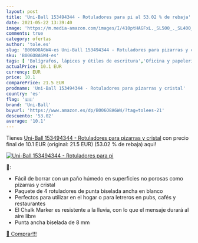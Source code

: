 ```yaml
---
layout: post
title: 'Uni-Ball 153494344 - Rotuladores para pi al 53.02 % de rebaja'
date: 2021-05-22 13:39:40
image: 'https://m.media-amazon.com/images/I/410ptHAGFxL._SL500_._SL400_.jpg'
comments: true
category: ofertas
author: 'tole.es'
slug: 'B006O8A6W4-es Uni-Ball 153494344 - Rotuladores para pizarras y cristal'
sku: 'B006O8A6W4-es'
tags: [ 'Bolígrafos, lápices y útiles de escritura','Oficina y papelería','Tizas','rotuladores','uni-ball', ]
actualPrice: 10.1 EUR
currency: EUR
price: 10.1
comparePrice: 21.5 EUR
prodname: 'Uni-Ball 153494344 - Rotuladores para pizarras y cristal'
country: 'es'
flag: '🇪🇸'
brand: 'Uni-Ball'
buyurl: 'https://www.amazon.es/dp/B006O8A6W4/?tag=tolees-21'
descuento: '53.02'
average: '10.1'
---
```


Tienes [Uni-Ball 153494344 - Rotuladores para pizarras y cristal](https://www.amazon.es/dp/B006O8A6W4/?tag=tolees-21) con precio final de  10.1 EUR (original: 21.5 EUR) (53.02 %  de rebaja) aqui!

[![Uni-Ball 153494344 - Rotuladores para pi](https://m.media-amazon.com/images/I/410ptHAGFxL._SL500_._SL400_.jpg)](https://www.amazon.es/dp/B006O8A6W4/?tag=tolees-21)

🔎:

- Fácil de borrar con un paño húmedo en superficies no porosas como pizarras y cristal
- Paquete de 4 rotuladores de punta biselada ancha en blanco
- Perfectos para utilizar en el hogar o para letreros en pubs, cafés y restaurantes
- El Chalk Marker es resistente a la lluvia, con lo que el mensaje durará al aire libre
- Punta ancha biselada de 8 mm

[🛒 Comprar!!!](https://www.amazon.es/dp/B006O8A6W4/?tag=tolees-21)
